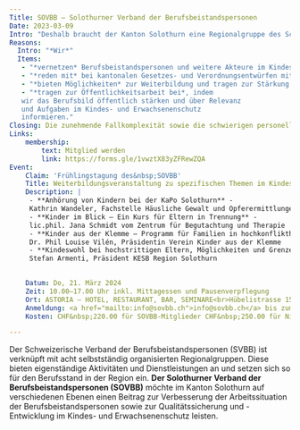 ```yaml
---
Title: SOVBB – Solothurner Verband der Berufsbeistandspersonen
Date: 2023-03-09
Intro: "Deshalb braucht der Kanton Solothurn eine Regionalgruppe des Schweizerischen Verbands der Berufsbeistandspersonen:"
Reasons:
  Intro: "*Wir*"
  Items:
   - "*vernetzen* Berufsbeistandspersonen und weitere Akteure im Kindes- und Erwachsenenschutz im Kanton Solothurn und fördern den fachlichen Austausch."
   - "*reden mit* bei kantonalen Gesetzes- und Verordnungsentwürfen mit Relevanz für den Kindes- und Erwachsenenschutz und vertreten die Interessen unserer Mitglieder."
   - "*bieten Möglichkeiten* zur Weiterbildung und tragen zur Stärkung der Berufsidentität bei."
   - "*tragen zur Öffentlichkeitsarbeit bei*, indem
   wir das Berufsbild öffentlich stärken und über Relevanz
   und Aufgaben im Kindes- und Erwachsenenschutz
   informieren."
Closing: Die zunehmende Fallkomplexität sowie die schwierigen personellen Entwicklungen im Kindes- und Erwachsenenschutz stellen die Berufsbeistandspersonen vor grosse Herausforderungen im Berufsalltag. Wir sind daher überzeugt, mit unseren Dienstleistungen ein wichtiges Gefäss für die im Kanton Solothurn tätigen Berufsbeistandspersonen zu bieten!
Links:
    membership:
        text: Mitglied werden
        link: https://forms.gle/1vwztX83yZFRewZQA
Event:
    Claim: 'Frühlingstagung des&nbsp;SOVBB'
    Title: Weiterbildungsveranstaltung zu spezifischen Themen im Kindesschutz
    Description: |
     - **Anhörung von Kindern bei der KaPo Solothurn** - 
     Kathrin Wandeler, Fachstelle Häusliche Gewalt und Opferermittlungen
     - **Kinder im Blick – Ein Kurs für Eltern in Trennung** -
     lic.phil. Jana Schmidt vom Zentrum für Begutachtung und Therapie
     - **Kinder aus der Klemme – Programm für Familien in hochkonflikthaften Trennungen** -
     Dr. Phil Louise Vilén, Präsidentin Verein Kinder aus der Klemme
     - **Kindeswohl bei hochstrittigen Eltern, Möglichkeiten und Grenzen der KESB** -
     Stefan Armenti, Präsident KESB Region Solothurn

      
    Datum: Do, 21. März 2024
    Zeit: 10.00–17.00 Uhr inkl. Mittagessen und Pausenverpflegung
    Ort: ASTORIA – HOTEL, RESTAURANT, BAR, SEMINARE<br>Hübelistrasse 15<br>4600 Olten
    Anmeldung: <a href="mailto:info@sovbb.ch">info@sovbb.ch</a> bis zum Veranstaltungstag
    Kosten: CHF&nbsp;220.00 für SOVBB-Mitglieder CHF&nbsp;250.00 für Nichtmitglieder

---
```

Der Schweizerische Verband der Berufsbeistandspersonen (SVBB) ist verknüpft mit acht
selbstständig organisierten Regionalgruppen. Diese bieten eigenständige Aktivitäten
und Dienstleistungen an und setzen sich so für den Berufsstand in der Region ein.
**Der Solothurner Verband der Berufsbeistandspersonen (SOVBB)** möchte im Kanton Solothurn
auf verschiedenen Ebenen einen Beitrag zur Verbesserung der Arbeitssituation der
Berufsbeistandspersonen sowie zur Qualitätssicherung und -Entwicklung im Kindes- und
Erwachsenenschutz leisten.
